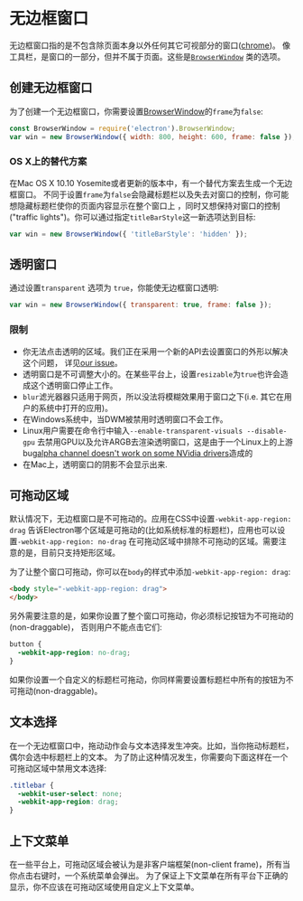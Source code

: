 # 无边框窗口

无边框窗口指的是不包含除页面本身以外任何其它可视部分的窗口([chrome](https://developer.mozilla.org/en-US/docs/Glossary/Chrome))。
像工具栏，是窗口的一部分，但并不属于页面。这些是[`BrowserWindow`](browser-window.md) 类的选项。

## 创建无边框窗口

为了创建一个无边框窗口，你需要设置[BrowserWindow](browser-window.md)的`frame`为`false`:



```javascript
const BrowserWindow = require('electron').BrowserWindow;
var win = new BrowserWindow({ width: 800, height: 600, frame: false });
```

### OS X上的替代方案

在Mac OS X 10.10 Yosemite或者更新的版本中，有一个替代方案去生成一个无边框窗口。
不同于设置`frame`为`false`会隐藏标题栏以及失去对窗口的控制，你可能想隐藏标题栏使你的页面内容显示在整个窗口上
，同时又想保持对窗口的控制("traffic lights")。你可以通过指定`titleBarStyle`这一新选项达到目标:

```javascript
var win = new BrowserWindow({ 'titleBarStyle': 'hidden' });
```

## 透明窗口

通过设置`transparent` 选项为 `true`，你能使无边框窗口透明:

```javascript
var win = new BrowserWindow({ transparent: true, frame: false });
```

### 限制

* 你无法点击透明的区域。我们正在采用一个新的API去设置窗口的外形以解决这个问题，
  详见[our issue](https://github.com/electron/electron/issues/1335)。
* 透明窗口是不可调整大小的。在某些平台上，设置`resizable`为`true`也许会造成这个透明窗口停止工作。
* `blur`滤光器器只适用于网页，所以没法将模糊效果用于窗口之下(i.e. 其它在用户的系统中打开的应用)。
* 在Windows系统中，当DWM被禁用时透明窗口不会工作。
* Linux用户需要在命令行中输入`--enable-transparent-visuals --disable-gpu`
  去禁用GPU以及允许ARGB去渲染透明窗口，这是由于一个Linux上的上游bug[alpha channel doesn't work on some
  NVidia drivers](https://code.google.com/p/chromium/issues/detail?id=369209)造成的
* 在Mac上，透明窗口的阴影不会显示出来.

## 可拖动区域

默认情况下，无边框窗口是不可拖动的。应用在CSS中设置`-webkit-app-region: drag`
告诉Electron哪个区域是可拖动的(比如系统标准的标题栏)，应用也可以设置`-webkit-app-region: no-drag`
在可拖动区域中排除不可拖动的区域。需要注意的是，目前只支持矩形区域。

为了让整个窗口可拖动，你可以在`body`的样式中添加`-webkit-app-region: drag`:

```html
<body style="-webkit-app-region: drag">
</body>
```

另外需要注意的是，如果你设置了整个窗口可拖动，你必须标记按钮为不可拖动的(non-draggable)，
否则用户不能点击它们:

```css
button {
  -webkit-app-region: no-drag;
}
```

如果你设置一个自定义的标题栏可拖动，你同样需要设置标题栏中所有的按钮为不可拖动(non-draggable)。

## 文本选择

在一个无边框窗口中，拖动动作会与文本选择发生冲突。比如，当你拖动标题栏，偶尔会选中标题栏上的文本。
为了防止这种情况发生，你需要向下面这样在一个可拖动区域中禁用文本选择:

```css
.titlebar {
  -webkit-user-select: none;
  -webkit-app-region: drag;
}
```

## 上下文菜单

在一些平台上，可拖动区域会被认为是非客户端框架(non-client frame)，所有当你点击右键时，一个系统菜单会弹出。
为了保证上下文菜单在所有平台下正确的显示，你不应该在可拖动区域使用自定义上下文菜单。

